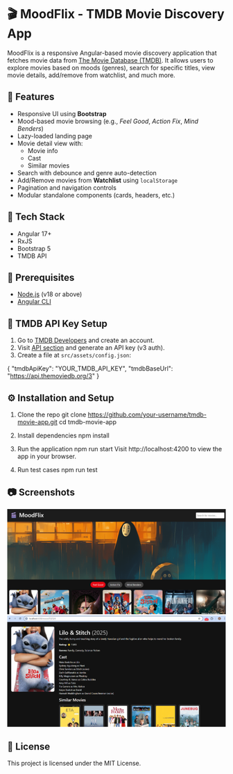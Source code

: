 # 🎬 MoodFlix - TMDB Movie Discovery App

MoodFlix is a responsive Angular-based movie discovery application that fetches movie data from [The Movie Database (TMDB)](https://www.themoviedb.org/). It allows users to explore movies based on moods (genres), search for specific titles, view movie details, add/remove from watchlist, and much more.

## 🚀 Features

- Responsive UI using **Bootstrap**
- Mood-based movie browsing (e.g., *Feel Good*, *Action Fix*, *Mind Benders*)
- Lazy-loaded landing page
- Movie detail view with:
  - Movie info
  - Cast
  - Similar movies
- Search with debounce and genre auto-detection
- Add/Remove movies from **Watchlist** using `localStorage`
- Pagination and navigation controls
- Modular standalone components (cards, headers, etc.)

## 🧰 Tech Stack

- Angular 17+
- RxJS
- Bootstrap 5
- TMDB API

## 📝 Prerequisites

- [Node.js](https://nodejs.org/) (v18 or above)
- [Angular CLI](https://angular.io/cli)

## 🔑 TMDB API Key Setup

1. Go to [TMDB Developers](https://developer.themoviedb.org/) and create an account.
2. Visit [API section](https://www.themoviedb.org/settings/api) and generate an API key (v3 auth).
3. Create a file at `src/assets/config.json`:

{
  "tmdbApiKey": "YOUR_TMDB_API_KEY",
  "tmdbBaseUrl": "https://api.themoviedb.org/3"
}

## ⚙️ Installation and Setup

1. Clone the repo
git clone https://github.com/your-username/tmdb-movie-app.git
cd tmdb-movie-app

2. Install dependencies
npm install

3. Run the application
npm run start
Visit http://localhost:4200 to view the app in your browser.

4. Run test cases
npm run test

## 📷 Screenshots
![alt text](image.png)
![alt text](image-1.png)

## 📄 License
This project is licensed under the MIT License.